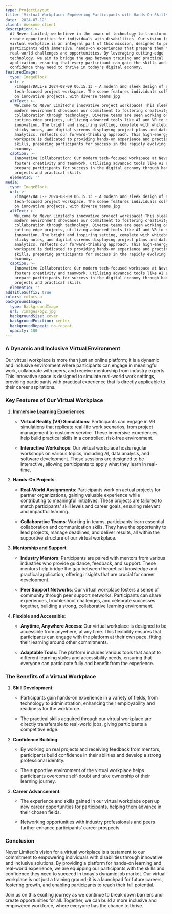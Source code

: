 ```yaml
---
type: ProjectLayout
title: 'Virtual Workplace: Empowering Participants with Hands-On Skills and Experience'
date: '2024-07-12'
client: Awesome client
description: >-
  At Never Limited, we believe in the power of technology to transform lives and
  create opportunities for individuals with disabilities. Our vision for a
  virtual workplace is an integral part of this mission, designed to provide
  participants with immersive, hands-on experiences that prepare them for
  real-world challenges and opportunities. By leveraging cutting-edge
  technology, we aim to bridge the gap between training and practical
  application, ensuring that every participant can gain the skills and
  confidence they need to thrive in today's digital economy.
featuredImage:
  type: ImageBlock
  url: >-
    /images/DALL·E 2024-08-09 06.15.13 - A modern and sleek design of a
    tech-focused project workspace. The scene features individuals collaborating
    on innovative projects, with diverse teams.jpg
  altText: >-
    Welcome to Never Limited's innovative project workspace! This sleek and
    modern environment showcases our commitment to fostering creativity and
    collaboration through technology. Diverse teams are seen working on
    cutting-edge projects, utilizing advanced tools like AI and VR to drive
    innovation. The bright and inspiring setting, complete with whiteboards,
    sticky notes, and digital screens displaying project plans and data
    analytics, reflects our forward-thinking approach. This high-energy
    workspace is dedicated to providing hands-on experience and practical
    skills, preparing participants for success in the rapidly evolving digital
    economy.
  caption: >-
    Innovative Collaboration: Our modern tech-focused workspace at Never Limited
    fosters creativity and teamwork, utilizing advanced tools like AI and VR. We
    prepare participants for success in the digital economy through hands-on
    projects and practical skills
  elementId: ''
media:
  type: ImageBlock
  url: >-
    /images/DALL·E 2024-08-09 06.15.13 - A modern and sleek design of a
    tech-focused project workspace. The scene features individuals collaborating
    on innovative projects, with diverse teams.jpg
  altText: >-
    Welcome to Never Limited's innovative project workspace! This sleek and
    modern environment showcases our commitment to fostering creativity and
    collaboration through technology. Diverse teams are seen working on
    cutting-edge projects, utilizing advanced tools like AI and VR to drive
    innovation. The bright and inspiring setting, complete with whiteboards,
    sticky notes, and digital screens displaying project plans and data
    analytics, reflects our forward-thinking approach. This high-energy
    workspace is dedicated to providing hands-on experience and practical
    skills, preparing participants for success in the rapidly evolving digital
    economy.
  caption: >-
    Innovative Collaboration: Our modern tech-focused workspace at Never Limited
    fosters creativity and teamwork, utilizing advanced tools like AI and VR. We
    prepare participants for success in the digital economy through hands-on
    projects and practical skills
  elementId: ''
addTitleSuffix: true
colors: colors-a
backgroundImage:
  type: BackgroundImage
  url: /images/bg2.jpg
  backgroundSize: cover
  backgroundPosition: center
  backgroundRepeat: no-repeat
  opacity: 100
---
```

### A Dynamic and Inclusive Virtual Environment

Our virtual workplace is more than just an online platform; it is a dynamic and inclusive environment where participants can engage in meaningful work, collaborate with peers, and receive mentorship from industry experts. This innovative space is designed to simulate real-world work settings, providing participants with practical experience that is directly applicable to their career aspirations.

### Key Features of Our Virtual Workplace

1.  **Immersive Learning Experiences**:

    *   **Virtual Reality (VR) Simulations**: Participants can engage in VR simulations that replicate real-life work scenarios, from project management to customer service. These immersive experiences help build practical skills in a controlled, risk-free environment.

    *   **Interactive Workshops**: Our virtual workplace hosts regular workshops on various topics, including AI, data analysis, and software development. These sessions are designed to be interactive, allowing participants to apply what they learn in real-time.

2.  **Hands-On Projects**:

    *   **Real-World Assignments**: Participants work on actual projects for partner organizations, gaining valuable experience while contributing to meaningful initiatives. These projects are tailored to match participants' skill levels and career goals, ensuring relevant and impactful learning.

    *   **Collaborative Teams**: Working in teams, participants learn essential collaboration and communication skills. They have the opportunity to lead projects, manage deadlines, and deliver results, all within the supportive structure of our virtual workplace.

3.  **Mentorship and Support**:

    *   **Industry Mentors**: Participants are paired with mentors from various industries who provide guidance, feedback, and support. These mentors help bridge the gap between theoretical knowledge and practical application, offering insights that are crucial for career development.

    *   **Peer Support Networks**: Our virtual workplace fosters a sense of community through peer support networks. Participants can share experiences, troubleshoot challenges, and celebrate successes together, building a strong, collaborative learning environment.

4.  **Flexible and Accessible**:

    *   **Anytime, Anywhere Access**: Our virtual workplace is designed to be accessible from anywhere, at any time. This flexibility ensures that participants can engage with the platform at their own pace, fitting their learning around other commitments.

    *   **Adaptable Tools**: The platform includes various tools that adapt to different learning styles and accessibility needs, ensuring that everyone can participate fully and benefit from the experience.

### The Benefits of a Virtual Workplace

1.  **Skill Development**:

    *   Participants gain hands-on experience in a variety of fields, from technology to administration, enhancing their employability and readiness for the workforce.

    *   The practical skills acquired through our virtual workplace are directly transferable to real-world jobs, giving participants a competitive edge.

2.  **Confidence Building**:

    *   By working on real projects and receiving feedback from mentors, participants build confidence in their abilities and develop a strong professional identity.

    *   The supportive environment of the virtual workplace helps participants overcome self-doubt and take ownership of their learning journey.

3.  **Career Advancement**:

    *   The experience and skills gained in our virtual workplace open up new career opportunities for participants, helping them advance in their chosen fields.

    *   Networking opportunities with industry professionals and peers further enhance participants' career prospects.

### Conclusion

Never Limited's vision for a virtual workplace is a testament to our commitment to empowering individuals with disabilities through innovative and inclusive solutions. By providing a platform for hands-on learning and real-world experience, we are equipping our participants with the skills and confidence they need to succeed in today's dynamic job market. Our virtual workplace is not just a training ground; it is a launchpad for future careers, fostering growth, and enabling participants to reach their full potential.

Join us on this exciting journey as we continue to break down barriers and create opportunities for all. Together, we can build a more inclusive and empowered workforce, where everyone has the chance to thrive.

